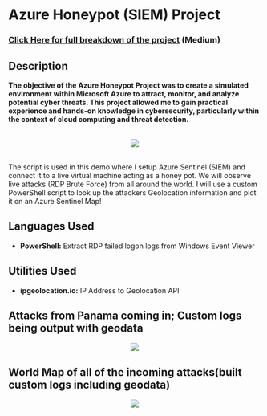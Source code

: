 <h1>Azure Honeypot (SIEM) Project</h1>


 ### [Click Here for full breakdown of the project](https://medium.com/@smerene/azure-honeypot-project-8bb8a8826a7e) (Medium)


<h2>Description</h2>
<b>The objective of the Azure Honeypot Project was to create a simulated environment within Microsoft Azure to attract, monitor, and analyze potential cyber threats. This project allowed me to gain practical experience and hands-on knowledge in cybersecurity, particularly within the context of cloud computing and threat detection.
</b>
<br />
<br />

<p align="center">
<img src="https://miro.medium.com/v2/resize:fit:720/format:webp/1*xgjMRFFb5ICYBDpB3d98ww.jpeg"/>
</p>
<br />
The script is used in this demo where I setup Azure Sentinel (SIEM) and connect it to a live virtual machine acting as a honey pot.
We will observe live attacks (RDP Brute Force) from all around the world. I will use a custom PowerShell script to
look up the attackers Geolocation information and plot it on an Azure Sentinel Map!
<br />
<h2>Languages Used</h2>

- <b>PowerShell:</b> Extract RDP failed logon logs from Windows Event Viewer 

<h2>Utilities Used</h2>

- <b>ipgeolocation.io:</b> IP Address to Geolocation API

<h2>Attacks from Panama coming in; Custom logs being output with geodata</h2>

<p align="center">
<img src="https://miro.medium.com/v2/resize:fit:720/format:webp/1*xrLa3ABOG9xqAs4ZFzu6HQ.png"/>
</p>

<h2>World Map of all of the incoming attacks(built custom logs including geodata)</h2>

<p align="center">
<img src="https://miro.medium.com/v2/resize:fit:720/format:webp/1*ta4DsBB42u7RmvVi6QBmNg.png"/>
</p>


<!--
 ```diff
- text in red
+ text in green
! text in orange
# text in gray
@@ text in purple (and bold)@@
```
--!>
